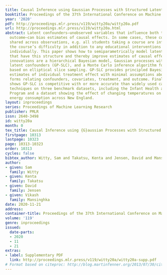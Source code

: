 ```yaml
---
title: Causal Inference using Gaussian Processes with Structured Latent Confounders
booktitle: Proceedings of the 37th International Conference on Machine Learning
year: '2020'
pdf: http://proceedings.mlr.press/v119/witty20a/witty20a.pdf
url: http://proceedings.mlr.press/v119/witty20a.html
abstract: Latent confounders—unobserved variables that influence both treatment and
  outcome—can bias estimates of causal effects. In some cases, these confounders are
  shared across observations, e.g. all students taking a course are influenced by
  the course’s difficulty in addition to any educational interventions they receive
  individually. This paper shows how to semiparametrically model latent confounders
  that have this structure and thereby improve estimates of causal effects. The key
  innovations are a hierarchical Bayesian model, Gaussian processes with structured
  latent confounders (GP-SLC), and a Monte Carlo inference algorithm for this model
  based on elliptical slice sampling. GP-SLC provides principled Bayesian uncertainty
  estimates of individual treatment effect with minimal assumptions about the functional
  forms relating confounders, covariates, treatment, and outcome. Finally, this paper
  shows GP-SLC is competitive with or more accurate than widely used causal inference
  techniques on three benchmark datasets, including the Infant Health and Development
  Program and a dataset showing the effect of changing temperatures on state-wide
  energy consumption across New England.
layout: inproceedings
series: Proceedings of Machine Learning Research
publisher: PMLR
issn: 2640-3498
id: witty20a
month: 0
tex_title: Causal Inference using {G}aussian Processes with Structured Latent Confounders
firstpage: 10313
lastpage: 10323
page: 10313-10323
order: 10313
cycles: false
bibtex_author: Witty, Sam and Takatsu, Kenta and Jensen, David and Mansinghka, Vikash
author:
- given: Sam
  family: Witty
- given: Kenta
  family: Takatsu
- given: David
  family: Jensen
- given: Vikash
  family: Mansinghka
date: 2020-11-21
address: 
container-title: Proceedings of the 37th International Conference on Machine Learning
volume: '119'
genre: inproceedings
issued:
  date-parts:
  - 2020
  - 11
  - 21
extras:
- label: Supplementary PDF
  link: http://proceedings.mlr.press/v119/witty20a/witty20a-supp.pdf
# Format based on citeproc: http://blog.martinfenner.org/2013/07/30/citeproc-yaml-for-bibliographies/
---
```

